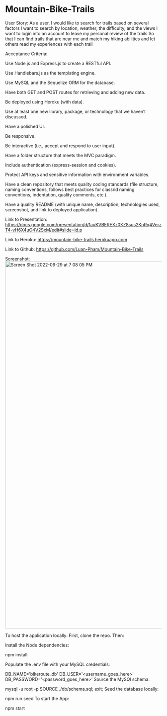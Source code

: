 # Mountain-Bike-Trails
User Story:
As a user, I would like to search for trails based on several factors
I want to search by location, weather, the difficulty, and the views
I want to login into an account to leave my personal review of the trails
So that I can find trails that are near me and match my hiking abilities and let others read my experiences with each trail

Acceptance Criteria:

Use Node.js and Express.js to create a RESTful API.

Use Handlebars.js as the templating engine.

Use MySQL and the Sequelize ORM for the database.

Have both GET and POST routes for retrieving and adding new data.

Be deployed using Heroku (with data).

Use at least one new library, package, or technology that we haven’t discussed.

Have a polished UI.

Be responsive.

Be interactive (i.e., accept and respond to user input).

Have a folder structure that meets the MVC paradigm.

Include authentication (express-session and cookies).

Protect API keys and sensitive information with environment variables.

Have a clean repository that meets quality coding standards (file structure, naming conventions, follows best practices for class/id naming conventions, indentation, quality comments, etc.).

Have a quality README (with unique name, description, technologies used, screenshot, and link to deployed application).

Link to Presentation: https://docs.google.com/presentation/d/1auKVBEREXz0XZ8sus2KnRq4VerzT4-vH6X4uO4V2SxM/edit#slide=id.p

Link to Heroku: https://mountain-bike-trails.herokuapp.com 

Link to Github: https://github.com/Luan-Pham/Mountain-Bike-Trails

Screenshot:
<img width="1181" alt="Screen Shot 2022-09-29 at 7 08 05 PM" src="https://user-images.githubusercontent.com/106893601/193176288-739ff414-f852-442d-b5ec-06059b929508.png">

To host the application locally: 
First, clone the repo. Then:

Install the Node dependencies:

npm install

Populate the .env file with your MySQL credentials:

DB_NAME='bikeroute_db'
DB_USER='<username_goes_here>'
DB_PASSWORD='<password_goes_here>'
Source the MySQl schema:

mysql -u root -p
SOURCE ./db/schema.sql;
exit;
Seed the database locally:

npm run seed
To start the App:

npm start
